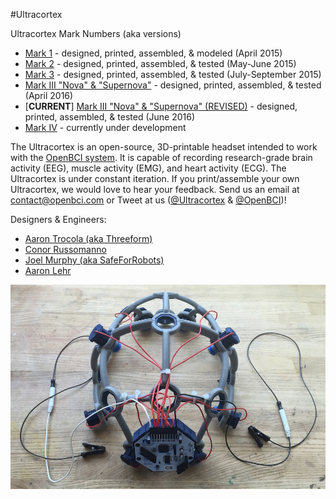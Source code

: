 #Ultracortex

Ultracortex Mark Numbers (aka versions)

* [Mark 1](https://github.com/OpenBCI/Ultracortex/tree/master/Mark_1) - designed, printed, assembled, & modeled (April 2015)
* [Mark 2](https://github.com/OpenBCI/Ultracortex/tree/master/Mark_2) - designed, printed, assembled, & tested (May-June 2015)
* [Mark 3](https://github.com/OpenBCI/Ultracortex/tree/master/Mark_3) - designed, printed, assembled, & tested (July-September 2015)
* [Mark III "Nova" & "Supernova"](https://github.com/OpenBCI/Ultracortex/tree/master/Mark_III_Nova) - designed, printed, assembled, & tested (April 2016)
* [**CURRENT**] [Mark III "Nova" & "Supernova" (REVISED)](https://github.com/OpenBCI/Ultracortex/tree/master/Mark_III_Nova_REVISED) - designed, printed, assembled, & tested (June 2016)
* [Mark IV](https://github.com/OpenBCI/Ultracortex/tree/master/Mark_IV) - currently under development

The Ultracortex is an open-source, 3D-printable headset intended to work with the [OpenBCI system](http://openbci.com/). It is capable of recording research-grade brain activity (EEG), muscle activity (EMG), and heart activity (ECG). The Ultracortex is under constant iteration. If you print/assemble your own Ultracortex, we would love to hear your feedback. Send us an email at [contact@openbci.com](mailto:contact@openbci.com) or Tweet at us ([@Ultracortex](https://twitter.com/Ultracortex) & [@OpenBCI](https://twitter.com/OpenBCI))!

Designers & Engineers:

* [Aaron Trocola (aka Threeform)](http://threeformfashion.com/)
* [Conor Russomanno](https://twitter.com/russomanno15)
* [Joel Murphy (aka SafeForRobots)](https://twitter.com/safeforrobots)
* [Aaron Lehr](http://aaronlehr.com/portfolio/)

![image](./Mark3.JPG)

